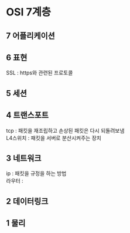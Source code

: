 
# OSI 7계층 

## 7 어플리케이션 
## 6 표현
SSL : https와 관련된 프로토콜
## 5 세션
## 4 트랜스포트
tcp : 패킷을 재조립하고 손상된 패킷은 다시 되돌려보냄 \
L4스위치 : 패킷을 서버로 분산시켜주는 장치
## 3 네트워크
ip : 패킷을 규정을 하는 방법\
라우터 : 
## 2 데이터링크
## 1 물리